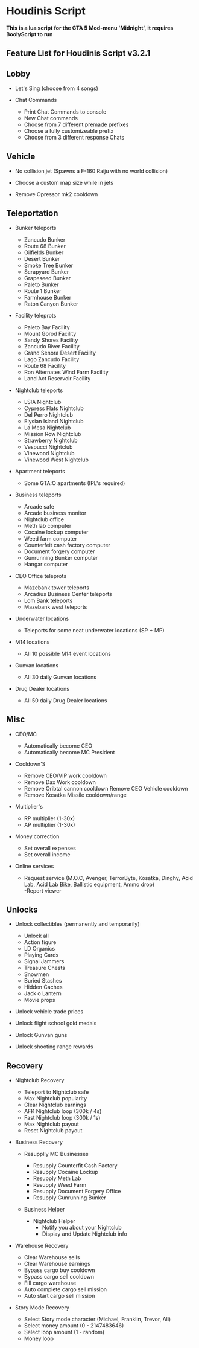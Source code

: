 # Houdinis Script

**This is a lua script for the GTA 5 Mod-menu 'Midnight', it requires BoolyScript to run**

## **Feature List for Houdinis Script v3.2.1**
## Lobby
  - Let's Sing (choose from 4 songs)
    
  - Chat Commands
    - Print Chat Commands to console
    - New Chat commands
    - Choose from 7 different premade prefixes 
    - Choose a fully customizeable prefix 
    - Choose from 3 different response Chats
       
## Vehicle
  - No collision jet (Spawns a F-160 Raiju with no world collision)
    
  - Choose a custom map size while in jets
    
  - Remove Opressor mk2 cooldown
    
## Teleportation
  - Bunker teleports
    - Zancudo Bunker
    - Route 68 Bunker
    - Oilfields Bunker
    - Desert Bunker
    - Smoke Tree Bunker
    - Scrapyard Bunker
    - Grapeseed Bunker
    - Paleto Bunker
    - Route 1 Bunker
    - Farmhouse Bunker
    - Raton Canyon Bunker
      
  - Facility teleprots
    - Paleto Bay Facility
    - Mount Gorod Facility
    - Sandy Shores Facility
    - Zancudo River Facility
    - Grand Senora Desert Facility
    - Lago Zancudo Facility
    - Route 68 Facility
    - Ron Alternates Wind Farm Facility
    - Land Act Reservoir Facility
      
  - Nightclub teleports
    - LSIA Nightclub
    - Cypress Flats Nightclub
    - Del Perro Nightclub
    - Elysian Island Nightclub
    - La Mesa Nightclub
    - Mission Row Nightclub
    - Strawberry Nightclub
    - Vespucci Nightclub
    - Vinewood Nightclub
    - Vinewood West Nightclub
  - Apartment teleports
    - Some GTA:O apartments (IPL's required)
  - Business teleports
    - Arcade safe
    - Arcade business monitor
    - Nightclub office
    - Meth lab computer
    - Cocaine lockup computer
    - Weed farm computer
    - Counterfeit cash factory computer
    - Document forgery computer
    - Gunrunning Bunker computer
    - Hangar computer
      
  - CEO Office teleprots
    - Mazebank tower teleports
    - Arcadius Business Center teleports
    - Lom Bank teleports
    - Mazebank west teleports
      
  - Underwater locations
    - Teleports for some neat underwater locations (SP + MP)
      
  - M14 locations
    - All 10 possible M14 event locations
      
  - Gunvan locations
    - All 30 daily Gunvan locations
      
  - Drug Dealer locations
    - All 50 daily Drug Dealer locations
      
## Misc
  - CEO/MC
    - Automatically become CEO
    - Automatically become MC President
      
  - Cooldown'S
    - Remove CEO/VIP work cooldown
    - Remove Dax Work cooldown
    - Remove Oribtal cannon cooldown Remove CEO Vehicle cooldown
    - Remove Kosatka Missile cooldown/range
      
  - Multiplier's
    - RP multiplier (1-30x)
    - AP multiplier (1-30x)
      
  - Money correction
    - Set overall expenses
    - Set overall income
      
  - Online services
    - Request service (M.O.C, Avenger, TerrorByte, Kosatka, Dinghy, Acid Lab, Acid Lab Bike, Ballistic equipment, Ammo drop)      
  -Report viewer

## Unlocks
  - Unlock collectibles (permanently and temporarily)
    - Unlock all
    - Action figure
    - LD Organics
    - Playing Cards
    - Signal Jammers
    - Treasure Chests
    - Snowmen
    - Buried Stashes
    - Hidden Caches
    - Jack o Lantern
    - Movie props
  - Unlock vehicle trade prices
    
  - Unlock flight school gold medals
    
  - Unlock Gunvan guns
    
  - Unlock shooting range rewards
    
## Recovery
  - Nightclub Recovery
    - Teleport to Nightclub safe
    - Max Nightclub popularity
    - Clear Nightclub earnings
    - AFK Nightclub loop (300k / 4s)
    - Fast Nightclub loop (300k / 1s)
    - Max Nightclub payout
    - Reset Nightclub payout
      
  - Business Recovery
    - Resupplly MC Businesses
        - Resupply Counterfit Cash Factory
        - Resupply Cocaine Lockup
        - Resupply Meth Lab
        - Resupply Weed Farm
        - Resupply Document Forgery Office
        - Resupply Gunrunning Bunker
          
    - Business Helper
      - Nightclub Helper
        - Notify you about your Nightclub
        - Display and Update Nightclub info

  - Warehouse Recovery
    - Clear Warehouse sells
    - Clear Warehouse earnings
    - Bypass cargo buy cooldown
    - Bypass cargo sell cooldown
    - Fill cargo warehouse
    - Auto complete cargo sell mission
    - Auto start cargo sell mission
      
  - Story Mode Recovery
    - Select Story mode character (Michael, Franklin, Trevor, All) 
    - Select money amount (0 - 2147483646)
    - Select loop amount (1 - random)
    - Money loop 
